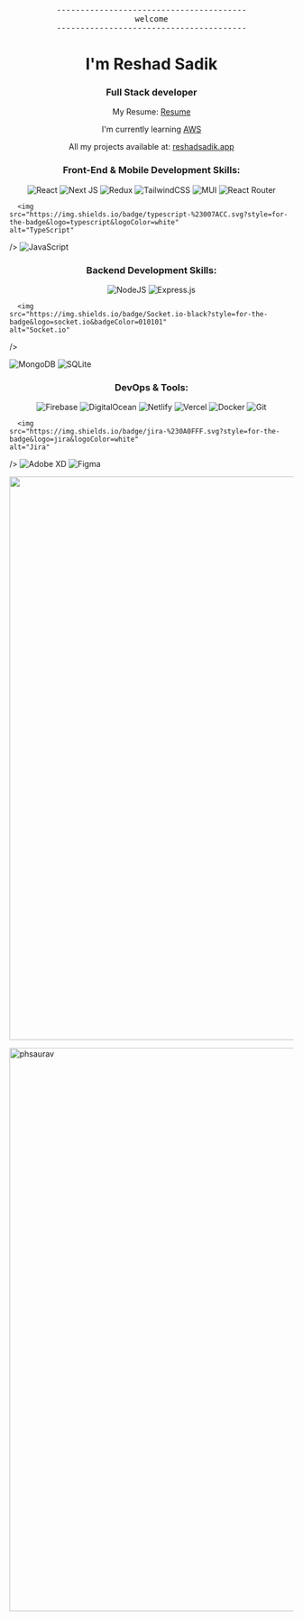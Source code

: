 <pre align="center">
----------------------------------------
<span> welcome </span>
----------------------------------------
</pre>
<h1 align="center">I'm Reshad Sadik</h1> 
<h3 align="center">Full Stack developer</h3>

<!-- <p align="center"> I’m currently working on
<a href="https://github.com/phsaurav/Portfolio-2.0">Portfolio 2.0</a> </p> -->
<p align="center"> My Resume: <a href="https://drive.google.com/file/d/1yb6rpTS9DOuKBPLfo4a2_v3zUjey8BlZ/view">Resume</a> </p>
<p align="center"> I'm currently learning <a href="https://aws.amazon.com/" target="_blank" rel="noreferrer">AWS</a></p>
<p align="center"> All my projects available at:
<a href="https://reshadsadik.netlify.app/">reshadsadik.app</a> </p>
<h3 align="center">Front-End & Mobile Development Skills:</h3>
<p align="center">
	<img src="https://img.shields.io/badge/react-%2320232a.svg?style=for-the-badge&logo=react&logoColor=%2361DAFB" alt="React">
	<img src="https://img.shields.io/badge/Next-black?style=for-the-badge&logo=next.js&logoColor=white" alt="Next JS">
	<img src="https://img.shields.io/badge/redux-%23593d88.svg?style=for-the-badge&logo=redux&logoColor=white" alt="Redux">
	<img src="https://img.shields.io/badge/tailwindcss-%2338B2AC.svg?style=for-the-badge&logo=tailwind-css&logoColor=white" alt="TailwindCSS">
	<img src="https://img.shields.io/badge/MUI-%230081CB.svg?style=for-the-badge&logo=mui&logoColor=white" alt="MUI">
	  <img
    src="https://img.shields.io/badge/React_Router-CA4245?style=for-the-badge&logo=react-router&logoColor=white"
    alt="React Router"
  />

	  <img
    src="https://img.shields.io/badge/typescript-%23007ACC.svg?style=for-the-badge&logo=typescript&logoColor=white"
    alt="TypeScript"
  />
	  <img
    src="https://img.shields.io/badge/javascript-%23323330.svg?style=for-the-badge&logo=javascript&logoColor=%23F7DF1E"
    alt="JavaScript"
  />
</p>


<h3 align="center">Backend Development Skills:</h3>
<p align="center">
	  <img
    src="https://img.shields.io/badge/node.js-6DA55F?style=for-the-badge&logo=node.js&logoColor=white"
    alt="NodeJS"
  />
	  <img
    src="https://img.shields.io/badge/express.js-%23404d59.svg?style=for-the-badge&logo=express&logoColor=%2361DAFB"
    alt="Express.js"
  />
	
	  <img
    src="https://img.shields.io/badge/Socket.io-black?style=for-the-badge&logo=socket.io&badgeColor=010101"
    alt="Socket.io"
  />

  <img
    src="https://img.shields.io/badge/MongoDB-%234ea94b.svg?style=for-the-badge&logo=mongodb&logoColor=white"
    alt="MongoDB"
  />
  <img
    src="https://img.shields.io/badge/sqlite-%2307405e.svg?style=for-the-badge&logo=sqlite&logoColor=white"
    alt="SQLite"
  />
	
</p>

<h3 align="center">DevOps & Tools:</h3>
<p align="center">
	    <img
    src="https://img.shields.io/badge/firebase-%23039BE5.svg?style=for-the-badge&logo=firebase"
    alt="Firebase"
  />
  <img
    src="https://img.shields.io/badge/DigitalOcean-%230167ff.svg?style=for-the-badge&logo=digitalOcean&logoColor=white"
    alt="DigitalOcean"
  />
  <img
    src="https://img.shields.io/badge/netlify-%2300C7B7.svg?style=for-the-badge&logo=netlify&logoColor=white"
    alt="Netlify"
  />
  <img
    src="https://img.shields.io/badge/vercel-%23000000.svg?style=for-the-badge&logo=vercel&logoColor=white"
    alt="Vercel"
  />
	  <img
    src="https://img.shields.io/badge/docker-%230db7ed.svg?style=for-the-badge&logo=docker&logoColor=white"
    alt="Docker"
  />
		  <img
    src="https://img.shields.io/badge/Git-%23F05032.svg?style=for-the-badge&logo=git&logoColor=white"
    alt="Git"
  />

	  <img
    src="https://img.shields.io/badge/jira-%230A0FFF.svg?style=for-the-badge&logo=jira&logoColor=white"
    alt="Jira"
  />
  <img
    src="https://img.shields.io/badge/Adobe%20XD-470137?style=for-the-badge&logo=Adobe%20XD&logoColor=#FF61F6"
    alt="Adobe XD"
  />
  <img
    src="https://img.shields.io/badge/figma-%23F24E1E.svg?style=for-the-badge&logo=figma&logoColor=white"
    alt="Figma"
  />
</p>


<p float="left">
<img width="1000" float="left" src="https://github-readme-streak-stats.herokuapp.com?user=phsaurav&theme=ayu-mirage&hide_border=true" /></p>
<p float="left">
<img width="1000" float="left" src="https://user-images.githubusercontent.com/30824536/219958216-5533d624-1506-4cc9-ad4d-f58cf6f48871.jpg" alt="phsaurav" /></p>

